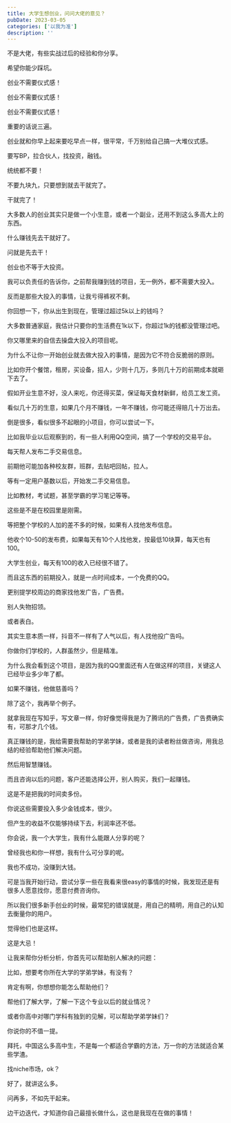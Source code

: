 ```yaml
---
title: 大学生想创业，问问大佬的意见？
pubDate: 2023-03-05
categories: ['以我为准']
description: ''
---
```


不是大佬，有些实战过后的经验和你分享。

希望你能少踩坑。

创业不需要仪式感！

创业不需要仪式感！

创业不需要仪式感！

重要的话说三遍。

创业就和你早上起来要吃早点一样，很平常，千万别给自己搞一大堆仪式感。

要写BP，拉合伙人，找投资，融钱。

统统都不要！

不要九块九，只要想到就去干就完了。

干就完了！

大多数人的创业其实只是做一个小生意，或者一个副业，还用不到这么多高大上的东西。

什么赚钱先去干就好了。

问就是先去干！

创业也不等于大投资。

我可以负责任的告诉你，之前帮我赚到钱的项目，无一例外，都不需要大投入。

反而是那些大投入的事情，让我亏得裤衩不剩。

你回想一下，你从出生到现在，管理过超过5k以上的钱吗？

大多数普通家庭，我估计只要你的生活费在1k以下，你超过1k的钱都没管理过吧。

你又哪里来的自信去操盘大投入的项目呢。

为什么不让你一开始创业就去做大投入的事情，是因为它不符合反脆弱的原则。

比如你开个餐馆，租房，买设备，招人，少则十几万，多则几十万的前期成本就砸下去了。

假如开业生意不好，没人来吃，你还得买菜，保证每天食材新鲜，给员工发工资。

看似几十万的生意，如果几个月不赚钱，一年不赚钱，你可能还得赔几十万出去。

倒是很多，看似很多不起眼的小项目，你可以尝试一下。

比如我毕业以后观察到的，有一些人利用QQ空间，搞了一个学校的交易平台。

每天帮人发布二手交易信息。

前期他可能加各种校友群，班群，去贴吧回帖，拉人。

等有一定用户基数以后，开始发二手交易信息。

比如教材，考试题，甚至学霸的学习笔记等等。

这些是不是在校园里是刚需。

等把整个学校的人加的差不多的时候，如果有人找他发布信息。

他收个10-50的发布费，如果每天有10个人找他发，按最低10块算，每天也有100。

大学生创业，每天有100的收入已经很不错了。

而且这东西的前期投入，就是一点时间成本，一个免费的QQ。

更别提学校周边的商家找他发广告，广告费。

别人失物招领。

或者表白。

其实生意本质一样，抖音不一样有了人气以后，有人找他投广告吗。

你做你们学校的，人群虽然少，但是精准。

为什么我会看到这个项目，是因为我的QQ里面还有人在做这样的项目，关键这人已经毕业多少年了都。

如果不赚钱，他做慈善吗？

除了这个，我再举个例子。

就拿我现在写知乎，写文章一样，你好像觉得我是为了腾讯的广告费，广告费确实有，可那才几个钱。

真正赚钱的是，我给需要我帮助的学弟学妹，或者是我的读者粉丝做咨询，用我总结的经验帮助他们解决问题。

然后用智慧赚钱。

而且咨询以后的问题，客户还能选择公开，别人购买，我们一起赚钱。

这是不是把我的时间卖多份。

你说这些需要投入多少金钱成本，很少。

但产生的收益不仅能够持续下去，利润率还不低。

你会说，我一个大学生，我有什么能跟人分享的呢？

曾经我也和你一样想，我有什么可分享的呢。

我也不成功，没赚到大钱。

可是当我开始行动，尝试分享一些在我看来很easy的事情的时候，我发现还是有很多人愿意找你，愿意付费咨询你。

所以我们很多新手创业的时候，最常犯的错误就是，用自己的精明，用自己的认知去衡量你的用户。

觉得他们也是这样。

这是大忌！

让我来帮你分析分析，你首先可以帮助别人解决的问题：

比如，想要考你所在大学的学弟学妹，有没有？

肯定有啊，你想想你能怎么帮助他们？

帮他们了解大学，了解一下这个专业以后的就业情况？

或者你高中对哪门学科有独到的见解，可以帮助学弟学妹们？

你说你的不值一提。

拜托，中国这么多高中生，不是每一个都适合学霸的方法，万一你的方法就适合某些学渣。

找niche市场，ok？

好了，就讲这么多。

问再多，不如先干起来。

边干边迭代，才知道你自己最擅长做什么，这也是我现在在做的事情！




